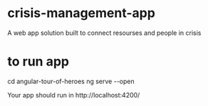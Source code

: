 # crisis-management-app
A web app solution built to connect resourses and people in crisis 


# to run app 

cd angular-tour-of-heroes
ng serve --open


Your app should run in http://localhost:4200/
